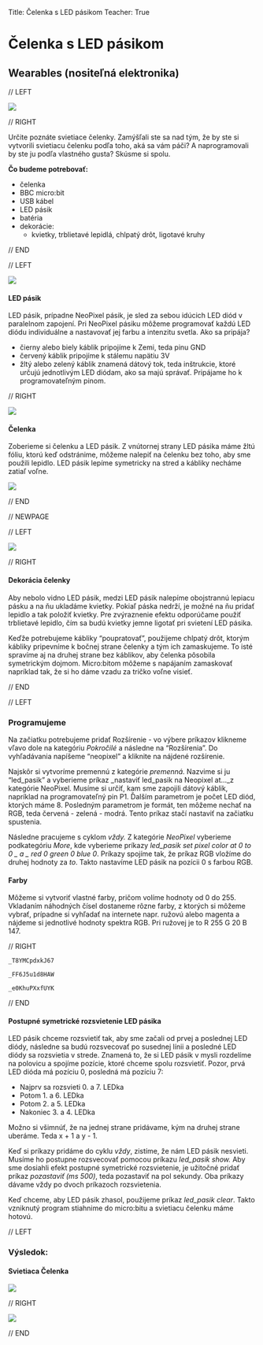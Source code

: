 Title:   	Čelenka s LED pásikom
Teacher:	True

# Čelenka s LED pásikom
## 	Wearables (nositeľná elektronika)

// LEFT

![](images/01_uvod.jpg)

// RIGHT

Určite poznáte svietiace čelenky. Zamýšľali ste sa nad tým, že by ste si vytvorili svietiacu čelenku podľa toho, aká sa vám páči? A naprogramovali by ste ju podľa vlastného gusta? Skúsme si spolu.

**Čo budeme potrebovať:**

*   čelenka
*   BBC micro:bit
*   USB kábel
*   LED pásik
*   batéria
*   dekorácie:
    *   kvietky, trblietavé lepidlá, chlpatý drôt, ligotavé kruhy

// END

// LEFT

![](images/03_zapojenie.jpg)

#### LED pásik

LED pásik, prípadne NeoPixel pásik, je sled za sebou idúcich LED diód v paralelnom zapojení. Pri NeoPixel pásiku môžeme programovať každú LED diódu individuálne a nastavovať jej farbu a intenzitu svetla. Ako sa pripája?



*   čierny alebo biely káblik pripojíme k Zemi, teda pinu GND
*   červený káblik pripojíme k stálemu napätiu 3V
*   žltý alebo zelený káblik znamená dátový tok, teda inštrukcie, ktoré určujú jednotlivým LED diódam, ako sa majú správať. Pripájame ho k programovateľným pinom.

// RIGHT

![](images/02_dekoracia.jpg)

#### Čelenka

Zoberieme si čelenku a LED pásik. Z vnútornej strany LED pásika máme žltú fóliu, ktorú keď odstránime, môžeme nalepiť na čelenku bez toho, aby sme použili lepidlo. LED pásik lepíme symetricky na stred a kábliky necháme zatiaľ voľne.

![](images/04_pasik.jpg)

// END

// NEWPAGE

// LEFT

![](images/05_dekoracia.jpg)

// RIGHT

#### Dekorácia čelenky

Aby nebolo vidno LED pásik, medzi LED pásik nalepíme obojstrannú lepiacu pásku a na ňu ukladáme kvietky. Pokiaľ páska nedrží, je možné na ňu pridať lepidlo a tak položiť kvietky. Pre zvýraznenie efektu odporúčame použiť trblietavé lepidlo, čím sa budú kvietky jemne ligotať pri svietení LED pásika.

Keďže potrebujeme kábliky “poupratovať”, použijeme chlpatý drôt, ktorým kábliky pripevníme k bočnej strane čelenky a tým ich zamaskujeme. To isté spravíme aj na druhej strane bez káblikov, aby čelenka pôsobila symetrickým dojmom. Micro:bitom môžeme s napájaním zamaskovať napríklad tak, že si ho dáme vzadu za tričko voľne visieť.

// END

// LEFT

### Programujeme

Na začiatku potrebujeme pridať Rozšírenie - vo výbere príkazov klikneme vľavo dole na kategóriu _Pokročilé_ a následne na “Rozšírenia”. Do vyhľadávania napíšeme “neopixel” a kliknite na nájdené rozšírenie.

Najskôr si vytvoríme premennú z kategórie _premenná._ Nazvime si ju “led_pasik” a vyberieme príkaz _nastaviť led_pasik na Neopixel at..._z kategórie NeoPixel. Musíme si určiť, kam sme zapojili dátový káblik, napríklad na programovateľný pin P1. Ďalším parametrom je počet LED diód, ktorých máme 8. Posledným parametrom je formát, ten môžeme nechať na RGB, teda červená - zelená - modrá. Tento príkaz stačí nastaviť na začiatku spustenia.

Následne pracujeme s cyklom _vždy._ Z kategórie _NeoPixel_ vyberieme podkategóriu _More_, kde vyberieme príkazy _led_pasik set pixel color at 0 to 0 _ a _ red 0 green 0 blue 0_. Príkazy spojíme tak, že príkaz RGB vložíme do druhej hodnoty za _to_. Takto nastavíme LED pásik na pozícii 0 s farbou RGB.

#### Farby

Môžeme si vytvoriť vlastné farby, pričom volíme hodnoty od 0 do 255. Vkladaním náhodných čísel dostaneme rôzne farby, z ktorých si môžeme vybrať, prípadne si vyhľadať na internete napr. ružovú alebo magenta a nájdeme si jednotlivé hodnoty spektra RGB. Pri ružovej je to R 255 G 20 B 147.

// RIGHT

```makecode-no-link
_T8YMCpdxkJ67
```

```makecode-no-link
_FF6J5u1d8HAW
```

```makecode-link-only
_e0KhuPXxfUYK
```

// END


#### Postupné symetrické rozsvietenie LED pásika

LED pásik chceme rozsvietiť tak, aby sme začali od prvej a poslednej LED diódy, následne sa budú rozsvecovať po susednej línii a posledné LED diódy sa rozsvietia v strede. Znamená to, že si LED pásik v mysli rozdelíme na polovicu a spojíme pozície, ktoré chceme spolu rozsvietiť. Pozor, prvá LED dióda má pozíciu 0, posledná má pozíciu 7:

* Najprv sa rozsvieti 0. a 7. LEDka
* Potom 1. a 6. LEDka
* Potom 2. a 5. LEDka
* Nakoniec 3. a 4. LEDka

Možno si všimnúť, že na jednej strane pridávame, kým na druhej strane uberáme. Teda x + 1 a y - 1.

Keď si príkazy pridáme do cyklu _vždy_, zistíme, že nám LED pásik nesvieti. Musíme ho postupne rozsvecovať pomocou príkazu _led_pasik show._ Aby sme dosiahli efekt postupné symetrické rozsvietenie, je užitočné pridať príkaz _pozastaviť (ms 500)_, teda pozastaviť na pol sekundy. Oba príkazy dávame vždy po dvoch príkazoch rozsvietenia.

Keď chceme, aby LED pásik zhasol, použijeme príkaz _led_pasik clear_. Takto vzniknutý program stiahnime do micro:bitu a svietiacu čelenku máme hotovú.


// LEFT

### Výsledok:
#### Svietiaca Čelenka
![](images/final.gif)

// RIGHT

![](images/06_final.jpg)

// END